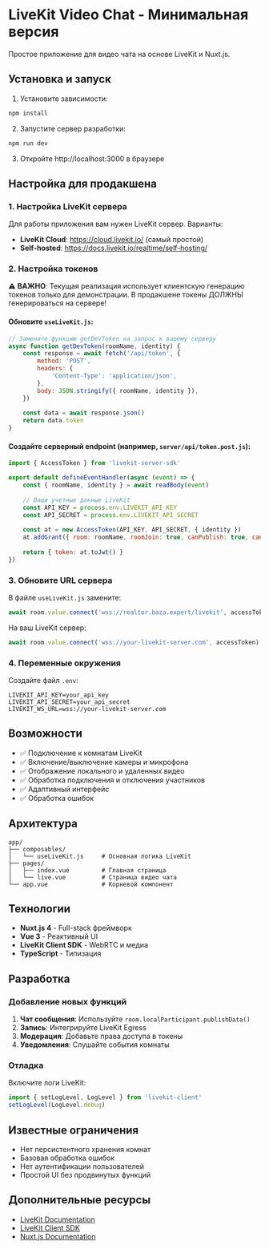 # LiveKit Video Chat - Минимальная версия

Простое приложение для видео чата на основе LiveKit и Nuxt.js.

## Установка и запуск

1. Установите зависимости:
```bash
npm install
```

2. Запустите сервер разработки:
```bash
npm run dev
```

3. Откройте http://localhost:3000 в браузере

## Настройка для продакшена

### 1. Настройка LiveKit сервера

Для работы приложения вам нужен LiveKit сервер. Варианты:

- **LiveKit Cloud**: https://cloud.livekit.io/ (самый простой)
- **Self-hosted**: https://docs.livekit.io/realtime/self-hosting/

### 2. Настройка токенов

⚠️ **ВАЖНО**: Текущая реализация использует клиентскую генерацию токенов только для демонстрации. В продакшене токены ДОЛЖНЫ генерироваться на сервере!

#### Обновите `useLiveKit.js`:

```javascript
// Замените функцию getDevToken на запрос к вашему серверу
async function getDevToken(roomName, identity) {
    const response = await fetch('/api/token', {
        method: 'POST',
        headers: {
            'Content-Type': 'application/json',
        },
        body: JSON.stringify({ roomName, identity }),
    })
    
    const data = await response.json()
    return data.token
}
```

#### Создайте серверный endpoint (например, `server/api/token.post.js`):

```javascript
import { AccessToken } from 'livekit-server-sdk'

export default defineEventHandler(async (event) => {
    const { roomName, identity } = await readBody(event)
    
    // Ваши учетные данные LiveKit
    const API_KEY = process.env.LIVEKIT_API_KEY
    const API_SECRET = process.env.LIVEKIT_API_SECRET
    
    const at = new AccessToken(API_KEY, API_SECRET, { identity })
    at.addGrant({ room: roomName, roomJoin: true, canPublish: true, canSubscribe: true })
    
    return { token: at.toJwt() }
})
```

### 3. Обновите URL сервера

В файле `useLiveKit.js` замените:
```javascript
await room.value.connect('wss://realtor.baza.expert/livekit', accessToken)
```

На ваш LiveKit сервер:
```javascript
await room.value.connect('wss://your-livekit-server.com', accessToken)
```

### 4. Переменные окружения

Создайте файл `.env`:
```
LIVEKIT_API_KEY=your_api_key
LIVEKIT_API_SECRET=your_api_secret
LIVEKIT_WS_URL=wss://your-livekit-server.com
```

## Возможности

- ✅ Подключение к комнатам LiveKit
- ✅ Включение/выключение камеры и микрофона
- ✅ Отображение локального и удаленных видео
- ✅ Обработка подключения и отключения участников
- ✅ Адаптивный интерфейс
- ✅ Обработка ошибок

## Архитектура

```
app/
├── composables/
│   └── useLiveKit.js     # Основная логика LiveKit
├── pages/
│   ├── index.vue         # Главная страница
│   └── live.vue          # Страница видео чата
└── app.vue               # Корневой компонент
```

## Технологии

- **Nuxt.js 4** - Full-stack фреймворк
- **Vue 3** - Реактивный UI
- **LiveKit Client SDK** - WebRTC и медиа
- **TypeScript** - Типизация

## Разработка

### Добавление новых функций

1. **Чат сообщения**: Используйте `room.localParticipant.publishData()`
2. **Запись**: Интегрируйте LiveKit Egress
3. **Модерация**: Добавьте права доступа в токены
4. **Уведомления**: Слушайте события комнаты

### Отладка

Включите логи LiveKit:
```javascript
import { setLogLevel, LogLevel } from 'livekit-client'
setLogLevel(LogLevel.debug)
```

## Известные ограничения

- Нет персистентного хранения комнат
- Базовая обработка ошибок
- Нет аутентификации пользователей
- Простой UI без продвинутых функций

## Дополнительные ресурсы

- [LiveKit Documentation](https://docs.livekit.io/)
- [LiveKit Client SDK](https://github.com/livekit/client-sdk-js)
- [Nuxt.js Documentation](https://nuxt.com/)
